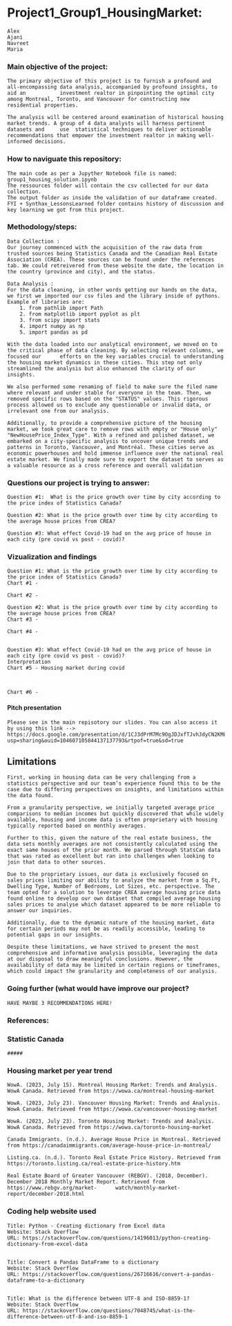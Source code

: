 # Project1_Group1_HousingMarket: 
    Alex 
    Ajani
    Navreet
    Maria

### Main objective of the project:
    The primary objective of this project is to furnish a profound and all-encompassing data analysis, accompanied by profound insights, to aid an           investment realtor in pinpointing the optimal city among Montreal, Toronto, and Vancouver for constructing new residential properties. 

    The analysis will be centered around examination of historical housing market trends. A group of 4 data analysts will harness pertinent datasets and     use  statistical techniques to deliver actionable recommendations that empower the investment realtor in making well-informed decisions.

### How to naviguate this repository: 
    The main code as per a Jupyther Notebook file is named: group1_housing_solution.ipynb 
    The ressources folder will contain the csv collected for our data collection. 
    The output folder as inside the validation of our dataframe created. 
    FYI + Synthax_LessonsLearned folder contains history of discussion and key learning we got from this project. 

### Methodology/steps:
    Data Collection : 
    Our journey commenced with the acquisition of the raw data from trusted sources being Statistics Canada and the Canadian Real Estate Association (CREA). These sources can be found under the references tab. We could retreivered from these website the date, the location in the country (province and city), and the status. 
    
    Data Analysis : 
    For the data cleaning, in other words getting our hands on the data, we first we imported our csv files and the library inside of pythons. Example of libraries are:
        1. from pathlib import Path
        2. from matplotlib import pyplot as plt
        3. from scipy import stats
        4. import numpy as np
        5. import pandas as pd
    
    With the data loaded into our analytical environment, we moved on to the critical phase of data cleaning. By selecting relevant columns, we focused our      efforts on the key variables crucial to understanding the housing market dynamics in these cities. This step not only streamlined the analysis but also enhanced the clarity of our insights. 
    
    We also performed some renaming of field to make sure the filed name where relevant and under stable for everyone in the team. Then, we removed specific rows based on the "STATUS" values. This rigorous process allowed us to exclude any questionable or invalid data, or irrelevant one from our analysis. 
    
    Additionally, to provide a comprehensive picture of the housing market, we took great care to remove rows with empty or "House only" "NewHousePrice_Index_Type". With a refined and polished dataset, we embarked on a city-specific analysis to uncover unique trends and patterns in Toronto, Vancouver, and Montréal. These cities serve as economic powerhouses and hold immense influence over the national real estate market. We finally made sure to export the dataset to serves as a valuable resource as a cross reference and overall validation

 ### Questions our project is trying to answer:  
    Question #1:  What is the price growth over time by city according to the price index of Statistics Canada? 
    
    Question #2: What is the price growth over time by city according to the average house prices from CREA? 
    
    Question #3: What effect Covid-19 had on the avg price of house in each city (pre covid vs post - covid)? 
        
### Vizualization and findings 
    Question #1: What is the price growth over time by city according to the price index of Statistics Canada? 
    Chart #1 - 

    Chart #2 -  

    Question #2: What is the price growth over time by city according to the average house prices from CREA? 
    Chart #3 - 

    Chart #4 -  


    Question #3: What effect Covid-19 had on the avg price of house in each city (pre covid vs post - covid)? 
    Interpretation
    Chart #5 - Housing market during covid



    Chart #6 - 
    
#### Pitch presentation
    Please see in the main repisotory our slides. You can also access it by using this link --> https://docs.google.com/presentation/d/1CJ3dPrM7Mc9OgJDJxfTJvhJdyCN2KMLb/edit?usp=sharing&ouid=104607105844137137793&rtpof=true&sd=true 

## Limitations 
    First, working in housing data can be very challenging from a statistics perspective and our team’s experience found this to be the case due to differing perspectives on insights, and limitations within the data found.
    
    From a granularity perspective, we initially targeted average price comparisons to median incomes but quickly discovered that while widely available, housing and income data is often proprietary with housing typically reported based on monthly averages. 
    
    Further to this, given the nature of the real estate business, the data sets monthly averages are not consistently calculated using the exact same houses of the prior month. We parsed through StatsCan data that was rated as excellent but ran into challenges when looking to join that data to other sources. 
    
    Due to the proprietary issues, our data is exclusively focused on sales prices limiting our ability to analyze the market from a Sq.Ft, Dwelling Type, Number of Bedrooms, Lot Sizes, etc. perspective. The team opted for a solution to leverage CREA average housing price data found online to develop our own dataset that compiled average housing sales prices to analyse which dataset appeared to be more reliable to answer our inquiries.
    
    Additionally, due to the dynamic nature of the housing market, data for certain periods may not be as readily accessible, leading to potential gaps in our insights. 
    
    Despite these limitations, we have strived to present the most comprehensive and informative analysis possible, leveraging the data at our disposal to draw meaningful conclusions. However, the availability of data may be limited in certain regions or timeframes, which could impact the granularity and completeness of our analysis. 

 ### Going further (what would have improve our project? 
    HAVE MAYBE 3 RECOMMENDATIONS HERE! 

 
    
### References: 
### Statistic Canada
    ##### 


### Housing market per year trend
    WowA. (2023, July 15). Montreal Housing Market: Trends and Analysis. WowA Canada. Retrieved from https://wowa.ca/montreal-housing-market
    
    WowA. (2023, July 23). Vancouver Housing Market: Trends and Analysis. WowA Canada. Retrieved from https://wowa.ca/vancouver-housing-market
    
    WowA. (2023, July 23). Toronto Housing Market: Trends and Analysis. WowA Canada. Retrieved from https://wowa.ca/toronto-housing-market
    
    Canada Immigrants. (n.d.). Average House Price in Montreal. Retrieved from https://canadaimmigrants.com/average-house-price-in-montreal/
    
    Listing.ca. (n.d.). Toronto Real Estate Price History. Retrieved from https://toronto.listing.ca/real-estate-price-history.htm
    
    Real Estate Board of Greater Vancouver (REBGV). (2018, December). December 2018 Monthly Market Report. Retrieved from https://www.rebgv.org/market-      watch/monthly-market-report/december-2018.html
    

### Coding help website used 

    Title: Python - Creating dictionary from Excel data
    Website: Stack Overflow
    URL: https://stackoverflow.com/questions/14196013/python-creating-dictionary-from-excel-data


    Title: Convert a Pandas DataFrame to a dictionary
    Website: Stack Overflow
    URL: https://stackoverflow.com/questions/26716616/convert-a-pandas-dataframe-to-a-dictionary 


    Title: What is the difference between UTF-8 and ISO-8859-1?
    Website: Stack Overflow
    URL: https://stackoverflow.com/questions/7048745/what-is-the-difference-between-utf-8-and-iso-8859-1
